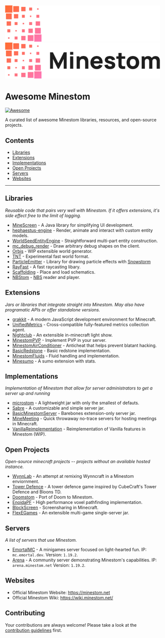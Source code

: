 ![banner](media/banner_dark.png#gh-dark-mode-only)
![banner](media/banner_light.png#gh-light-mode-only)

# Awesome Minestom
[![Awesome](https://awesome.re/badge.svg)](https://awesome.re)

A curated list of awesome Minestom libraries, resources, and open-source projects.

## Contents

<!-- no toc -->
- [Libraries](#libraries)
- [Extensions](#extensions)
- [Implementations](#implementations)
- [Open Projects](#open-projects)
- [Servers](#servers)
- [Websites](#websites)

---

## Libraries

*Reusable code that pairs very well with Minestom. If it offers extensions, it's side effect free to the limit of logging.*

- [MineScreen](https://github.com/kiip1/MineScreen) - A Java library for simplifying UI development.
- [hephaestus-engine](https://github.com/unnamed/hephaestus-engine) - Render, animate and interact with custom entity models.
- [WorldSeedEntityEngine](https://github.com/WorldSeedGames/WorldSeedEntityEngine) - Straightforward multi-part entity construction.
- [mc_debug_render](https://github.com/mworzala/mc_debug_renderer) - Draw arbitrary debug shapes on the client.
- [Orbis](https://github.com/AzortisCode/Orbis) - WIP extensible world generator.
- [TNT](https://github.com/EmortalMC/TNT) - Experimental fast world format.
- [ParticleEmitter](https://github.com/WorldSeedGames/ParticleEmitter) - Library for drawing particle effects with [Snowstorm](https://snowstorm.app/)
- [RayFast](https://github.com/emortalmc/Rayfast) - A fast raycasting libary.
- [Scaffolding](https://github.com/HyperaDev/Scaffolding) - Place and load schematics.
- [NBStom](https://github.com/emortalmc/NBStom) - [NBS](https://opennbs.org/) reader and player.

## Extensions

*Jars or libraries that integrate straight into Minestom. May also have programatic APIs or offer standalone versions.*

- [grakkit](https://github.com/grakkit/grakkit) - A modern JavaScript development environment for Minecraft.
- [UnifiedMetrics](https://github.com/Cubxity/UnifiedMetrics/) - Cross-compatible fully-featured metrics collection agent.
- [Nightclub](https://github.com/dev-hydrogen/Nightclub) - An extensible in-minecraft light show.
- [MinestomPVP](https://github.com/TogAr2/MinestomPvP) - Implement PVP in your server.
- [MinestomAirConditioner](https://github.com/LooFifteen/MinestomAirConditioner) - Anticheat that helps prevent blatant hacking.
- [BasicRedstone](https://github.com/TogAr2/BasicRedstone) - Basic redstone implementation.
- [MinestomFluids](https://github.com/TogAr2/MinestomFluids) - Fluid handling and implementation.
- [Minesumo](https://github.com/GoldenGamerLP/Minesumo) - A sumo extension with stats.

## Implementations

*Implementation of Minestom that allow for server administrators to get a server up and running*

- [microstom](https://github.com/KlainStom/microstom) - A lightweight jar with only the smallest of defauts.
- [Sabre](https://github.com/Project-Cepi/Sabre) - A customizable and simple server jar.
- [BasicMinestomServer](https://github.com/Protonull/BasicMinestomServer) - Barebones extension-only server jar.
- [MineMeeting](https://github.com/iceBear67/MineMeeting) - Quick throwaway no-trace servers for hosting meetings in Minecraft.
- [VanillaReimplementation](https://github.com/Minestom/VanillaReimplementation) - Reimplementation of Vanilla features in Minestom (WIP).

## Open Projects

*Open-source minecraft projects -- projects without an available hosted instance.*

- [WynnLab](https://github.com/WynnLab/WynnLab-Minestom) - An attempt at remixing Wynncraft in a Minestom enviornment.
- [Tower Defence](https://github.com/towerdefence-cc/tower-defence) - A tower defence game inspired by CubeCraft's Tower Defence and Bloons TD.
- [Doomstom](https://github.com/Peter-Crawley/Doomstom) - Port of Doom to Minestom.
- [EnoidaPF](https://github.com/RinesThaix/EnodiaPF) - High performance voxel pathfinding implementation.
- [BlockScreen](https://github.com/emortaldev/blockscreen) - Screensharing in Minecraft.
- [FlexEGames](https://github.com/FlexEGames) - An extensible multi-game single-server jar.

## Servers

*A list of servers that use Minestom.*
- [EmortalMC](https://github.com/EmortalMC) - A minigames server focused on light-hearted fun. IP: `mc.emortal.dev`. Version: `1.19.2`.
- [Arena](https://github.com/Minestom/Arena) - A community server demonstrating Minestom's capabilities. IP:  `arena.minestom.net` Version: `1.19.2`.

## Websites

- Official Minestom Website: https://minestom.net
- Official Minestom Wiki: https://wiki.minestom.net/

## Contributing

Your contributions are always welcome! Please take a look at the [contribution guidelines](https://github.com/LeoDog896/awesome-minestom/blob/main/CONTRIBUTING.md) first.
